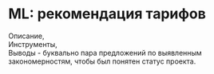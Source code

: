 # ML: рекомендация тарифов

Описание,  
Инструменты,  
Выводы - буквально пара предложений по выявленным закономерностям, чтобы был понятен статус проекта.
